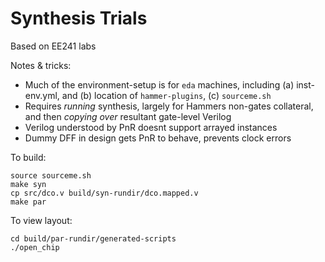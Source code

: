 
# Synthesis Trials

Based on EE241 labs

Notes & tricks:

* Much of the environment-setup is for `eda` machines, including (a) inst-env.yml, and (b) location of `hammer-plugins`, (c) `sourceme.sh`
* Requires *running* synthesis, largely for Hammers non-gates collateral, and then *copying over* resultant gate-level Verilog
* Verilog understood by PnR doesnt support arrayed instances
* Dummy DFF in design gets PnR to behave, prevents clock errors

To build:

```
source sourceme.sh
make syn
cp src/dco.v build/syn-rundir/dco.mapped.v
make par
```

To view layout:

```
cd build/par-rundir/generated-scripts
./open_chip
```



